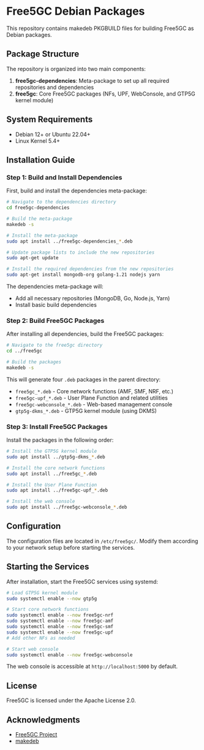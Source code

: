 # Free5GC Debian Packages

This repository contains makedeb PKGBUILD files for building Free5GC as Debian packages.

## Package Structure

The repository is organized into two main components:

1. **free5gc-dependencies**: Meta-package to set up all required repositories and dependencies
2. **free5gc**: Core Free5GC packages (NFs, UPF, WebConsole, and GTP5G kernel module)

## System Requirements

- Debian 12+ or Ubuntu 22.04+
- Linux Kernel 5.4+

## Installation Guide

### Step 1: Build and Install Dependencies

First, build and install the dependencies meta-package:

```bash
# Navigate to the dependencies directory
cd free5gc-dependencies

# Build the meta-package
makedeb -s

# Install the meta-package
sudo apt install ../free5gc-dependencies_*.deb

# Update package lists to include the new repositories
sudo apt-get update

# Install the required dependencies from the new repositories
sudo apt-get install mongodb-org golang-1.21 nodejs yarn
```

The dependencies meta-package will:
- Add all necessary repositories (MongoDB, Go, Node.js, Yarn)
- Install basic build dependencies

### Step 2: Build Free5GC Packages

After installing all dependencies, build the Free5GC packages:

```bash
# Navigate to the free5gc directory
cd ../free5gc

# Build the packages
makedeb -s
```

This will generate four `.deb` packages in the parent directory:
- `free5gc_*.deb` - Core network functions (AMF, SMF, NRF, etc.)
- `free5gc-upf_*.deb` - User Plane Function and related utilities
- `free5gc-webconsole_*.deb` - Web-based management console
- `gtp5g-dkms_*.deb` - GTP5G kernel module (using DKMS)

### Step 3: Install Free5GC Packages

Install the packages in the following order:

```bash
# Install the GTP5G kernel module
sudo apt install ../gtp5g-dkms_*.deb

# Install the core network functions
sudo apt install ../free5gc_*.deb

# Install the User Plane Function
sudo apt install ../free5gc-upf_*.deb

# Install the web console
sudo apt install ../free5gc-webconsole_*.deb
```

## Configuration

The configuration files are located in `/etc/free5gc/`. Modify them according to your network setup before starting the services.

## Starting the Services

After installation, start the Free5GC services using systemd:

```bash
# Load GTP5G kernel module
sudo systemctl enable --now gtp5g

# Start core network functions
sudo systemctl enable --now free5gc-nrf
sudo systemctl enable --now free5gc-amf
sudo systemctl enable --now free5gc-smf
sudo systemctl enable --now free5gc-upf
# Add other NFs as needed

# Start web console
sudo systemctl enable --now free5gc-webconsole
```

The web console is accessible at `http://localhost:5000` by default.

## License

Free5GC is licensed under the Apache License 2.0.

## Acknowledgments

- [Free5GC Project](https://github.com/free5gc/free5gc)
- [makedeb](https://makedeb.org/)
